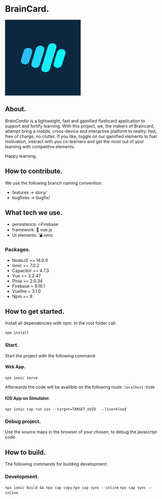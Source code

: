 # BrainCard.

<img src="https://raw.githubusercontent.com/BernS97/Braincardio/main/public/appIcon.png" 
     width="250" height="250" />

## About.

_BrainCardio_ is a lightweight, fast and gamified flashcard application to support and fortify learning.
With this project, we, the makers of Braincard, attempt bring a mobile, cross-device and interactive platform to reality: fast, free of charge, no clutter. If you like, toggle on our gamified elements to fuel motivation, interact with you co-learners and get the most out of your learning with competitve elements.

Happy learning.

## How to contribute.

We use the following branch naming convention:

- features -> story/
- bugfixes -> bugfix/

## What tech we use.

- persistence: :fire:Firebase
- framework: :eyes: vue.js
- UI elements: :bomb: ionic

### Packages.

- NodeJS == 14.0.0
- Ionic == 7.0.2
- Capacitor == 4.7.3
- Vue == 3.2.47
- Pinia == 2.0.34
- Firebase = 9.19.1
- Vuefire = 3.1.0
- Npm == 8

## How to get started.

Install all dependencies with npm. 
In the root folder call:

`npm install`

### Start.

Start the project with the following command:

#### Web App.

`npx ionic serve`

Afterwards the code will be availible on the following route:
`localhost:9100`

#### IOS App on Simulator.

`npx ionic cap run ios --target=TARGET_UUID  --livereload `

### Debug project.

Use the source maps in the browser of your chosen, to debug the javascript code.

## How to build.

The following commands for building development:

### Development.

`npx ionic build && npx cap copy`
`npx cap sync --inline`
`npx cap sync --inline`
